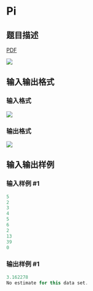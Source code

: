 # Pi

## 题目描述

[problemUrl]: https://uva.onlinejudge.org/index.php?option=com_onlinejudge&Itemid=8&category=6&page=show_problem&problem=353

[PDF](https://uva.onlinejudge.org/external/4/p412.pdf)

![](https://cdn.luogu.com.cn/upload/vjudge_pic/UVA412/fdbb6010bc3ae1effafa1a0e693bf4171678cf1e.png)

## 输入输出格式

### 输入格式

![](https://cdn.luogu.com.cn/upload/vjudge_pic/UVA412/852b4afab72ab5a8b8bce391be9e6fb398eb30bc.png)

### 输出格式

![](https://cdn.luogu.com.cn/upload/vjudge_pic/UVA412/172e0d3c4ccfc0e906ce3127a6459de019c33b91.png)

## 输入输出样例

### 输入样例 #1

```cpp
5
2
3
4
5
6
2
13
39
0
```


### 输出样例 #1

```cpp
3.162278
No estimate for this data set.
```


